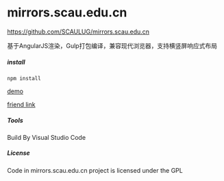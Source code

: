 # mirrors.scau.edu.cn
https://github.com/SCAULUG/mirrors.scau.edu.cn


基于AngularJS渲染，Gulp打包编译，兼容现代浏览器，支持横竖屏响应式布局


##### install

```shell
npm install
```


[demo](https://flyher.github.io/mirrors.scau.edu.cn/)

[friend link](https://github.com/SCAULUG/mirrors.scau.edu.cn)


##### Tools

Build By Visual Studio Code

##### License

Code in mirrors.scau.edu.cn project is licensed under the GPL